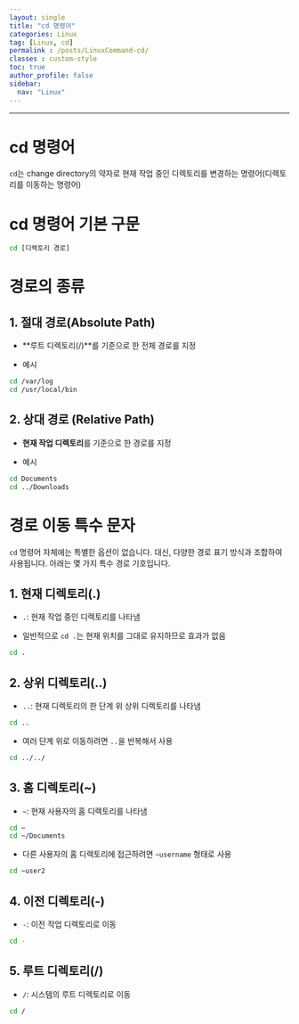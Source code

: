 ```yaml
---
layout: single
title: "cd 명령어"
categories: Linux
tag: [Linux, cd]
permalink : /posts/LinuxCommand-cd/
classes : custom-style
toc: true
author_profile: false
sidebar:
  nav: "Linux"
---
```


<hr>

# cd 명령어

`cd`는 change directory의 약자로 현재 작업 중인 디렉토리를 변경하는 명령어(디렉토리를 이동하는 명령어)

# cd 명령어 기본 구문

```bash
cd [디렉토리 경로]
```

# 경로의 종류

## 1. 절대 경로(Absolute Path)

- **루트 디렉토리(/)**를 기준으로 한 전체 경로를 지정

- 예시

```bash
cd /var/log
cd /usr/local/bin
```

## 2. 상대 경로 (Relative Path)

- **현재 작업 디렉토리**를 기준으로 한 경로를 지정

- 예시

```bash
cd Documents
cd ../Downloads
```

# 경로 이동 특수 문자

`cd` 명령어 자체에는 특별한 옵션이 없습니다. 대신, 다양한 경로 표기 방식과 조합하여 사용됩니다. 아래는 몇 가지 특수 경로 기호입니다.

## 1. 현재 디렉토리(.)

- `.`: 현재 작업 중인 디렉토리를 나타냄

- 일반적으로 `cd .`는 현재 위치를 그대로 유지하므로 효과가 없음

```bash
cd .
```

## 2. 상위 디렉토리(..)

- `..`: 현재 디렉토리의 한 단계 위 상위 디렉토리를 나타냄

```bash
cd ..
```

- 여러 단계 위로 이동하려면 `..`을 반복해서 사용

```bash
cd ../../
```

## 3. 홈 디렉토리(~)

- `~`: 현재 사용자의 홈 디렉토리를 나타냄

```bash
cd ~
cd ~/Documents
```

- 다른 사용자의 홈 디렉토리에 접근하려면 `~username` 형태로 사용

```bash
cd ~user2
```

## 4. 이전 디렉토리(-)

- `-`: 이전 작업 디렉토리로 이동

```bash
cd -
```

## 5. 루트 디렉토리(/)

- `/`: 시스템의 루트 디렉토리로 이동

```bash
cd /
```